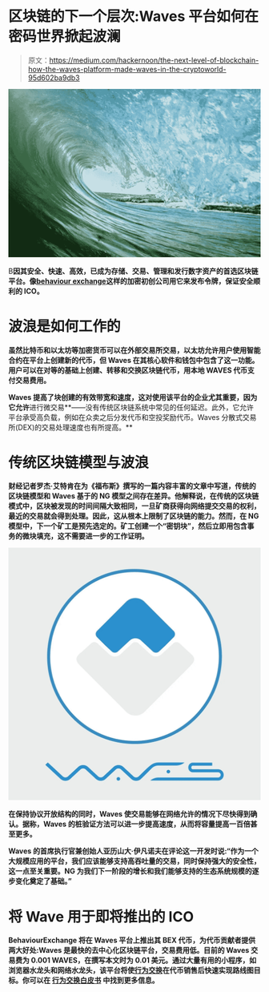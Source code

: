 # 区块链的下一个层次:Waves 平台如何在密码世界掀起波澜

> 原文：<https://medium.com/hackernoon/the-next-level-of-blockchain-how-the-waves-platform-made-waves-in-the-cryptoworld-95d602ba9db3>

![](img/51b8a9e5f3fec73b20f6587e3ba85e0a.png)

B[](https://wavesplatform.com/)**因其安全、快速、高效，已成为存储、交易、管理和发行数字资产的首选区块链平台。像[**behaviour exchange**](https://behaviour.exchange/)这样的加密初创公司用它来发布令牌，保证安全顺利的 ICO。**

# **波浪是如何工作的**

**虽然比特币和以太坊等加密货币可以在外部交易所交易，以太坊允许用户使用智能合约在平台上创建新的代币，但 Waves 在其核心软件和钱包中包含了这一功能。用户可以在对等的基础上创建、转移和交换区块链代币，用本地 WAVES 代币支付交易费用。**

**Waves 提高了块创建的有效带宽和速度，这对使用该平台的企业尤其重要，因为它允许**进行微交易**——没有传统区块链系统中常见的任何延迟。此外，它允许平台承受高负载，例如在众卖之后分发代币和空投奖励代币。Waves 分散式交易所(DEX)的交易处理速度也有所提高。**

# **传统区块链模型与波浪**

**财经记者罗杰·艾特肯在为《福布斯》撰写的一篇内容丰富的文章中写道，传统的区块链模型和 Waves 基于的 NG 模型之间存在差异。他解释说，在传统的区块链模式中，区块被发现的时间间隔大致相同，一旦矿商获得向网络提交交易的权利，最近的交易就会得到处理。因此，这从根本上限制了区块链的能力。然而，在 NG 模型中，下一个矿工是预先选定的。矿工创建一个“密钥块”，然后立即用包含事务的微块填充，这不需要进一步的工作证明。**

**![](img/942d3d4b55c9a203b075de740fa07d90.png)**

**在保持协议开放结构的同时，Waves 使交易能够在网络允许的情况下尽快得到确认。据称，Waves 的桩验证方法可以进一步提高速度，从而将容量提高一百倍甚至更多。**

**Waves 的首席执行官兼创始人亚历山大·伊凡诺夫在评论这一开发时说:“作为一个大规模应用的平台，我们应该能够支持高吞吐量的交易，同时保持强大的安全性，这一点至关重要。NG 为我们下一阶段的增长和我们能够支持的生态系统规模的逐步变化奠定了基础。”**

# **将 Wave 用于即将推出的 ICO**

**BehaviourExchange 将在 Waves 平台上推出其 BEX 代币，为代币贡献者提供两大好处:Waves 是最快的去中心化区块链平台，交易费用低。目前的 Waves 交易费为 0.001 WAVES，在撰写本文时为 0.01 美元。通过大量有用的小程序，如浏览器水龙头和网络水龙头，该平台将使[行为交换](https://behaviour.exchange)在代币销售后快速实现路线图目标。你可以在 [**行为交换白皮书**](https://behaviour.exchange/wp-content/uploads/2017/11/BEX_Whitepaper.pdf) 中找到更多信息。**